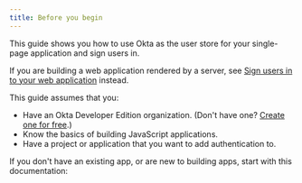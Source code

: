 ```yaml
---
title: Before you begin
---
```

This guide shows you how to use Okta as the user store for your single-page application and sign users in.

If you are building a web application rendered by a server, see [Sign users in to your web application](/docs/guides/sign-into-web-app/) instead.

This guide assumes that you:

* Have an Okta Developer Edition organization. (Don't have one? [Create one for free](https://developer.okta.com/signup).)
* Know the basics of building JavaScript applications.
* Have a project or application that you want to add authentication to.

If you don't have an existing app, or are new to building apps, start with this documentation:

<StackSelector snippet="create-app"/>

<NextSectionLink/>
